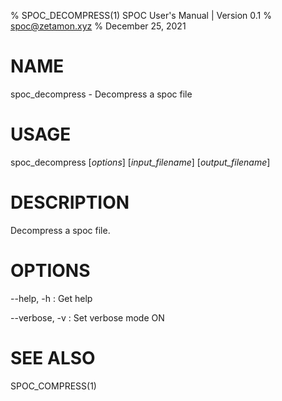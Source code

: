 % SPOC_DECOMPRESS(1) SPOC User's Manual | Version 0.1
% spoc@zetamon.xyz
% December 25, 2021

# NAME

spoc_decompress - Decompress a spoc file

# USAGE

spoc_decompress [*options*] [*input_filename*] [*output_filename*]

# DESCRIPTION

Decompress a spoc file.

# OPTIONS

\-\-help, -h
:   Get help

\-\-verbose, -v
:   Set verbose mode ON

# SEE ALSO

SPOC_COMPRESS(1)
